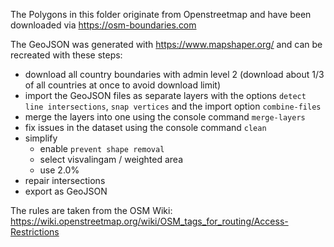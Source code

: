 The Polygons in this folder originate from Openstreetmap and have been downloaded via https://osm-boundaries.com

The GeoJSON was generated with https://www.mapshaper.org/ and can be recreated with these steps:
* download all country boundaries with admin level 2 (download about 1/3 of all countries at once to avoid download limit)
* import the GeoJSON files as separate layers with the options `detect line intersections`, `snap vertices` and the import option `combine-files`
* merge the layers into one using the console command `merge-layers`
* fix issues in the dataset using the console command `clean`
* simplify
  * enable `prevent shape removal`
  * select visvalingam / weighted area
  * use 2.0%
* repair intersections
* export as GeoJSON

The rules are taken from the OSM Wiki: https://wiki.openstreetmap.org/wiki/OSM_tags_for_routing/Access-Restrictions

